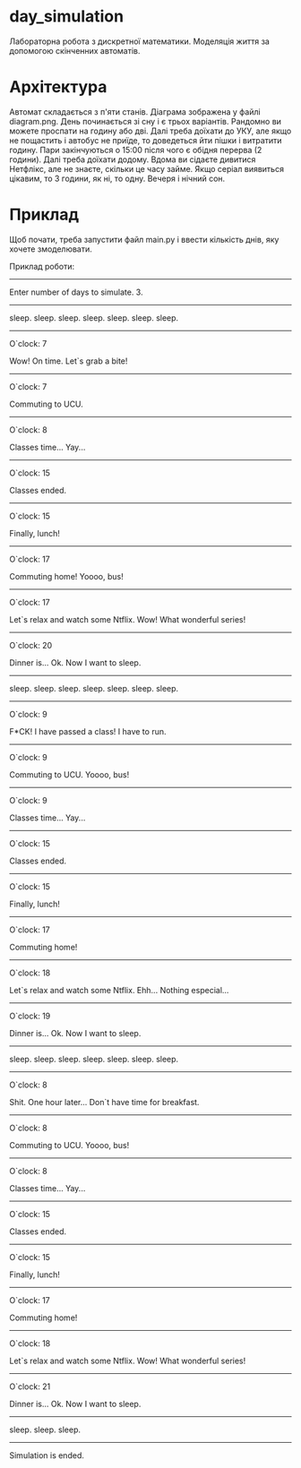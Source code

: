 # day_simulation
Лабораторна робота з дискретної математики. Моделяція життя за допомогою скінченних автоматів.

# Архітектура
Автомат складається з п'яти станів. Діаграма зображена у файлі diagram.png. День починається зі сну і є трьох варіантів. Рандомно ви можете проспати на годину або дві. Далі треба доїхати до УКУ, але якщо не пощастить і автобус не приїде, то доведеться йти пішки і витратити годину. Пари закінчуються о 15:00 після чого є обідня перерва (2 години). Далі треба доїхати додому. Вдома ви сідаєте дивитися Нетфлікс, але не знаєте, скільки це часу займе. Якщо серіал виявиться цікавим, то 3 години, як ні, то одну. Вечеря і нічний сон.

# Приклад
Щоб почати, треба запустити файл main.py і ввести кількість днів, яку хочете змоделювати.

Приклад роботи:
_____________________________________
Enter number of days to simulate.
3.
_____________________________________
sleep.
sleep.
sleep.
sleep.
sleep.
sleep.
sleep.
_____________________________________
O`clock: 7

Wow! On time. Let`s grab a bite!
_____________________________________
O`clock: 7

Commuting to UCU.
_____________________________________
O`clock: 8

Classes time... Yay...
_____________________________________
O`clock: 15

Classes ended.
_____________________________________
O`clock: 15

Finally, lunch!
_____________________________________
O`clock: 17

Commuting home!
Yoooo, bus!
_____________________________________
O`clock: 17

Let`s relax and watch some Ntflix.
Wow! What wonderful series!
_____________________________________
O`clock: 20

Dinner is... Ok. Now I want to sleep.
_____________________________________
sleep.
sleep.
sleep.
sleep.
sleep.
sleep.
sleep.
_____________________________________
O`clock: 9

F*CK! I have passed a class! I have to run.
_____________________________________
O`clock: 9

Commuting to UCU.
Yoooo, bus!
_____________________________________
O`clock: 9

Classes time... Yay...
_____________________________________
O`clock: 15

Classes ended.
_____________________________________
O`clock: 15

Finally, lunch!
_____________________________________
O`clock: 17

Commuting home!
_____________________________________
O`clock: 18

Let`s relax and watch some Ntflix.
Ehh... Nothing especial...
_____________________________________
O`clock: 19

Dinner is... Ok. Now I want to sleep.
_____________________________________
sleep.
sleep.
sleep.
sleep.
sleep.
sleep.
sleep.
_____________________________________
O`clock: 8

Shit. One hour later... Don`t have time for breakfast.
_____________________________________
O`clock: 8

Commuting to UCU.
Yoooo, bus!
_____________________________________
O`clock: 8

Classes time... Yay...
_____________________________________
O`clock: 15

Classes ended.
_____________________________________
O`clock: 15

Finally, lunch!
_____________________________________
O`clock: 17

Commuting home!
_____________________________________
O`clock: 18

Let`s relax and watch some Ntflix.
Wow! What wonderful series!
_____________________________________

O`clock: 21

Dinner is... Ok. Now I want to sleep.
_____________________________________
sleep.
sleep.
sleep.
_____________________________________
Simulation is ended.
